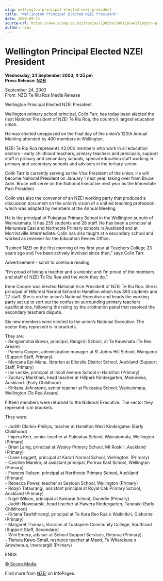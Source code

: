 ```yaml
---
slug: wellington-principal-elected-nzei-president
title: "Wellington Principal Elected NZEI President"
date: 2003-09-24
source-url: https://www.scoop.co.nz/stories/ED0309/S00119/wellington-principal-elected-nzei-president.htm
author: nzei
---
```

Wellington Principal Elected NZEI President
===========================================

**Wednesday, 24 September 2003, 4:35 pm**  
**Press Release: [NZEI](https://info.scoop.co.nz/NZEI)**

September 24, 2003  
From: NZEI Te Riu Roa Media Release

Wellington Principal Elected NZEI President

Wellington primary school principal, Colin Tarr, has today been elected the next National President of NZEI Te Riu Roa, the country’s largest education union.

He was elected unopposed on the final day of the union’s 120th Annual Meeting attended by 400 members in Wellington.

NZEI Te Riu Roa represents 42,000 members who work in all education sectors - early childhood teachers, primary teachers and principals, support staff in primary and secondary schools, special education staff working in primary and secondary schools and advisers in the tertiary sector.

Colin Tarr is currently serving as the Vice President of the union. He will become National President on January 1 next year, taking over from Bruce Adin. Bruce will serve on the National Executive next year as the Immediate Past President

Colin was also the convenor of an NZEI working party that produced a discussion document on the union’s vision of a unified teaching profession, which was adopted by members at the Annual Meeting.

He is the principal of Pukeatua Primary School in the Wellington suburb of Wainuiomata. It has 235 students and 28 staff. He has been a principal at Manurewa East and Northcote Primary schools in Auckland and at Morrinsville Intermediate. Colin has also taught at a secondary school and worked as reviewer for the Education Review Office.

“I joined NZEI on the first morning of my first year at Teachers College 23 years ago and I’ve been actively involved since then,” says Colin Tarr.

Advertisement - scroll to continue reading





“I’m proud of being a teacher and a unionist and I’m proud of the members and staff of NZEI Te Riu Roa and the work they do.”

Irene Cooper was elected National Vice President of NZEI Te Riu Roa. She is principal of Hillcrest Normal School in Hamilton which has 393 students and 27 staff. She is on the union’s National Executive and heads the working party set up to sort out the confusion surrounding primary teachers qualifications, following the ruling by the arbitration panel that resolved the secondary teachers dispute.

Six new members were elected to the union’s National Executive. The sector they represent is in brackets.

They are:  
\- Rangiamohia Brown, principal, Rangiriri School, at Te Kauwhata (Te Reo Areare)  
\- Pamela Cooper, administration manager at St Johns Hill School, Wanganui (Support Staff, Primary)  
\- Mereana Epi-Mana, librarian at Ellerslie District School, Auckland (Support Staff, Primary)  
\- Ian Leckie, principal at Insoll Avenue School in Hamilton (Primary)  
\- Zachary Markham, head teacher at Hillpark Kindergarten, Manurewa, Auckland. (Early Childhood)  
\- Kiritana Johnstone, senior teacher at Pukeatua School, Wainuiomata, Wellington (Te Reo Areare)

Fifteen members were returned to the National Executive. The sector they represent is in brackets.

They were:

\- Judith Clarkin-Phillips, teacher at Hamilton West Kindergaten (Early Childhood)  
\- Ihipera Kerr, senior teacher at Pukeatua School, Wainuiomata, Wellington (Primary)  
\- Brian Laing, principal at Wesley Primary School, Mt Roskill, Auckland (Primary)  
\- Diane Leggett, principal at Karori Normal School, Wellington. (Primary)  
\- Caroline Mareko, at assistant principal, Porirua East School, Wellington (Primary)  
\- Frances Nelson, principal at Northcote Primary School, Auckland (Primary)  
\- Rebecca Power, teacher at Seatoun School, Wellington (Primary)  
\- Robyn Tataurangi, assistant principal at Royal Oak Primary School, Auckland (Primary)  
\- Nigel Wilson, principal at Kaikorai School, Dunedin (Primary)  
\- Judith Nowotarski, head teacher at Hawera Kindergarten, Taranaki (Early Childhood)  
\- Kiriana Tawhihirangi, principal at Te Kura Reo Rua o Waikirikiri, Gisborne (Primary)  
\- Margaret Thomas, librarian at Tuatapere Community College, Southland (Support Staff, Secondary)  
\- Wini Emery, adviser at School Support Services, Rotorua (Primary)  
\- Tiahuia Kawe-Small, resource teacher at Maori, Te Wharekura o Arowhenua, Invercargill (Primary)

  
ENDS

  

[© Scoop Media](http://www.scoop.co.nz/about/terms.html)

Find more from [NZEI](https://info.scoop.co.nz/NZEI) on InfoPages.
